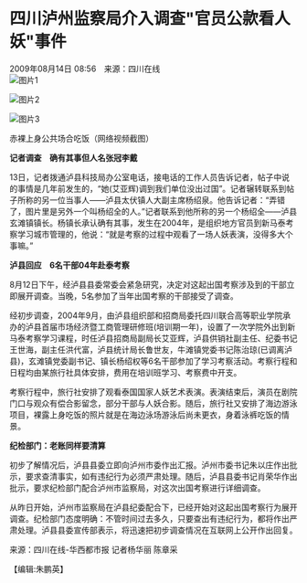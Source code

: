# 四川泸州监察局介入调查"官员公款看人妖"事件

2009年08月14日 08:56　来源：四川在线  
![图片1](http://i2.chinanews.com/zwimg/01.jpg)

![图片2](http://www.chinanews.com.cn/fileftp/2009/01/2009-01-19/U76P4T47D10173F976DT20090119173942.gif)

![图片3](http://www.chinanews.com.cn/fileftp/2009/01/2009-01-19/U76P4T47D10173F979DT20090119163219.gif)

赤裸上身公共场合吃饭（网络视频截图）

**记者调查　确有其事但人名张冠李戴**

13日，记者拨通泸县科技局办公室电话，接电话的工作人员告诉记者，帖子中说的事情是几年前发生的，“她(艾亚辉)调到我们单位没出过国”。记者辗转联系到帖子所称的另一位当事人——泸县太伏镇人大副主席杨绍泉。他告诉记者：“弄错了，图片里是另外一个叫杨绍全的人。”记者联系到他所称的另一个杨绍全——泸县玄滩镇镇长。杨镇长承认确有其事，发生在2004年，是组织地方官员到新马泰考察学习城市管理的，他说：“就是考察的过程中观看了一场人妖表演，没得多大个事嘛。”

**泸县回应　6名干部04年赴泰考察**

8月12日下午，经泸县县委常委会紧急研究，决定对这起出国考察涉及到的干部立即展开调查。当晚，5名参加了当年出国考察的干部接受了调查。

经初步调查，2004年9月，由泸县组织部和招商局委托四川联合高等职业学院承办的泸县首届市场经济暨工商管理研修班(培训期一年)，设置了一次学院外出到新马泰考察学习课程，时任泸县招商局副局长艾亚辉，泸县供销社副主任、纪委书记王世海，副主任洪代富，泸县统计局长鲁世友，牛滩镇党委书记陈治琼(已调离泸县)，玄滩镇党委副书记、镇长杨绍权等6名干部参加了学习考察活动。考察行程和日程均由某旅行社具体安排，费用在培训班学习、考察费中开支。

考察行程中，旅行社安排了观看泰国国家人妖艺术表演。表演结束后，演员在剧院门口与观众有偿合影留念，部分干部与人妖合影。随后，旅行社又安排了海边游泳项目，裸露上身吃饭的照片就是在海边泳场游泳后尚未更衣，身着泳裤吃饭的情景。

**纪检部门：老账同样要清算**

初步了解情况后，泸县县委立即向泸州市委作出汇报。泸州市委书记朱以庄作出批示，要求查清事实，如有违纪行为必须严肃处理。随后，泸县县委书记肖荣华作出批示，要求纪检部门配合泸州市监察局，对这次出国考察进行详细调查。

从昨日开始，泸州市监察局在泸县纪委配合下，已经开始对这起出国考察行为展开调查。纪检部门态度明确：不管时间过去多久，只要查出有违纪行为，都将作出严肃处理。泸县县委宣传部表示，将迅速把初步调查情况在互联网上公开作出回复。

来源：四川在线-华西都市报 记者杨华丽 陈章采 

【编辑:朱鹏英】
<!-- tcd_original_link http://www.chinanews.com.cn/gn/news/2009/08-14/1818056.shtml -->
